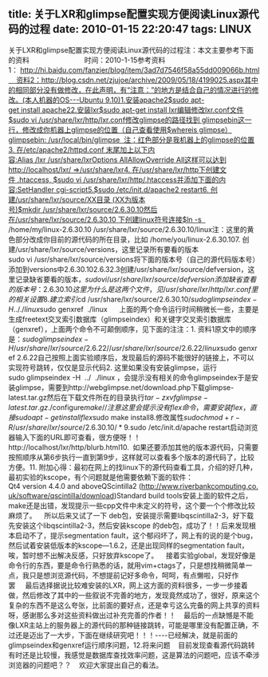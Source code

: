 title: 关于LXR和glimpse配置实现方便阅读Linux源代码的过程
date: 2010-01-15 22:20:47
tags: LINUX
---

关于LXR和glimpse配置实现方便阅读Linux源代码的过程注：本文主要参考下面的资料                            时间：2010-1-15参考资料1： http://hi.baidu.com/fanzier/blog/item/3ad7d7546f58a55dd009066b.html    资料2：http://blog.csdn.net/zjujoe/archive/2009/05/18/4199025.aspx其中的相同部分没有做修改，在此声明，有“注意：”的地方是结合自己的情况进行的修改。(本人机器的OS---Ubuntu 9.10)1.安装apache2$sudo apt-get install apache22.安装lxr$sudo apt-get install lxr编辑修改lxr.conf文件$sudo vi /usr/share/lxr/http/lxr.conf修改glimpse的路径找到 glimpsebin这一行，修改成你机器上glimpse的位置（自己查看使用$whereis glimpse）glimpsebin: /usr/local/bin/glimpse  注：红色部分是我机器上的glimpse的位置3. 在/etc/apache2/httpd.conf 末尾加上以下内容:Alias /lxr /usr/share/lxrOptions AllAllowOverride All这样可以达到http://localhost/lxr/ =>/usr/share/lxr4. 在/usr/share/lxr/http下创建文件 .htaccess, $sudo vi /usr/share/lxr/http/.htaccess并添加下面的内容:SetHandler cgi-script5.$sudo /etc/init.d/apache2 restart6. 创建/usr/share/lxr/source/XX目录 (XX为版本号)$mkdir /usr/share/lxr/source/2.6.30.10然后在/usr/share/lxr/source/2.6.30.10 下创建linux符号连接$ln -s   /home/my/linux-2.6.30.10  /usr/share/lxr/source/2.6.30.10/linux注：这里的黄色部分改成你目前的源代码的所在目录，比如 /home/you/linux-2.6.30.107. 创建/usr/share/lxr/source/versions，这里记录所有要看的版本sudo vi /usr/share/lxr/source/versions将下面的版本号（自己的源代码版本号）添加到versions中2.6.30.102.6.32.3创建/usr/share/lxr/source/defversion，这里记录缺省要看的版本，$sudo vi /usr/share/lxr/source/defversion添加缺省查看的版本号：2.6.30.10这里为什么是这两个文件，见/usr/share/lxr/http/lxr.conf里的相关设置8. 建立索引$cd /usr/share/lxr/source/2.6.30.10/$sudo glimpseindex -H  ../  ./linux $sudo genxref  ./linux      上面的两个命令运行时间稍微长一些，主要是生成freetext交叉索引数据库（glimpseindex）和关键字交叉索引数据库（genxref），上面两个命令不可颠倒顺序，见下面的注注：1. 资料1原文中的顺序是：$sudo glimpseindex -H /usr/share/lxr/source/2.6.22/ /usr/share/lxr/source/2.6.22/linux  $sudo genxref 2.6.22自己按照上面实验顺序后，发现最后的源码不能很好的链接上，不可以实现符号跳转，仅仅是显示代码2. 这里如果没有安装glimpse，运行sudo glimpseindex -H  ../  ./linux ，会提示没有相关的命令glimpseindex于是安装glimpse，需要到http://webglimpse.net/download.php下载glimpse-latest.tar.gz然后在下载文件所在的目录执行$tar -zxvf  glimpse-latest.tar.gz$./configure$make        //注意这里会提示没有flex命令，需要安装flex ，直接sudo apt-get install flex$sudo make install8.修改属性$sudo chmod +r -R /usr/share/lxr/source/2.6.30.10/*9.$sudo /etc/init.d/apache restart启动浏览器输入下面的URL即可查看，很方便呀！！http://localhost/lxr/http/blurb.html10.  如果还要添加其他的版本源代码，只需要按照顺序从第6步执行一直到第9步，这样就可以查看多个版本的源代码了，比较方便。11. 附加心得：最初在网上的找linux下的源代码查看工具，介绍的好几种，最初实验的kscope，有个问题就是他需要依赖下面的软件：Qt4 version 4.4.0 and aboveQScintilla2 (http://www.riverbankcomputing.co.uk/software/qscintilla/download)Standard build tools安装上面的软件之后，make还是出错，发现提示一些cpp文件中未定义的符号，这个要一个个修改比较麻烦了。    所以后来又试了一下 deb包，安装提示需要libqscintilla2-3，好下载先安装这个libqscintilla2-3，然后安装kscope 的deb包，成功了！！后来发现根本启动不了，提示segmentation fault，这个郁闷坏了，网上有的说的是个bug，然后试着安装低版本的kscope—1.6.2，还是出现同样的segmentation fault，唉，暂时想不出解决反感，只好放弃kscope了。    接着实验global，发现好像是命令行的东西，要是命令行熟悉的话，就用vim+ctags了，只是想找稍微简单一点，我只是想浏览源代码，不想提前记好多命令，呵呵，有点懒啦，只好作罢     最后选择据说比较难安装的LXR，网上这方面的资料很多，一步一步接着做，然后修改了其中的一些叙说不完善的地方，发现竟然成功了，很好，原来这个复杂的东西不是这么夸张，比前面的要好点，还是幸亏这么完备的网上共享的资料呀，感谢那么多对这些资料做出过补充完善的作者！！    最后的一点缺憾是不能像LXR主站上的服务器上的源代码的那种链接跳转，可能是哪里没有配置正确，不过还是迈出了一大步，下面在继续研究吧！！！----已经解决，就是前面的glimpseindex和genxref运行顺序问题，12.将来问题    目前发现查看源代码跳转有时还是比较慢，我感觉是数据库查找效率问题，这是算法的问题吧，应该不牵涉浏览器的问题吧？？    欢迎大家提出自己的看法。